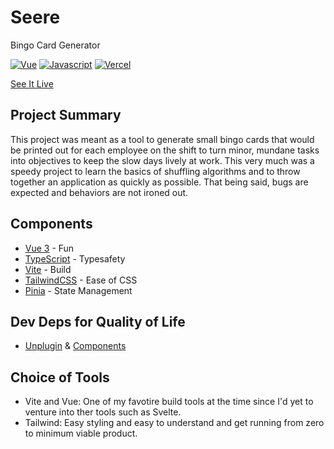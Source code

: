 # Seere
Bingo Card Generator

[![Vue](https://img.shields.io/badge/Vue-grey?logo=vuedotjs)]()
[![Javascript](https://img.shields.io/badge/Javascript-grey?logo=javascript)]()
[![Vercel](https://img.shields.io/badge/Vercel-grey?logo=vercel)]()


[See It Live](https://seere.vercel.app/)

## Project Summary

This project was meant as a tool to generate small bingo cards that would be printed out for each employee on the shift to turn minor, mundane tasks into objectives to keep the slow days lively at work. This very much was a speedy project to learn the basics of shuffling algorithms and to throw together an application as quickly as possible. That being said, bugs are expected and behaviors are not ironed out. 


## Components 
- [Vue 3](https://vuejs.org/) - Fun
- [TypeScript](https://vuejs.org/guide/typescript/overview.html) - Typesafety
- [Vite](https://vitejs.dev/) - Build
- [TailwindCSS](https://tailwindcss.com/) - Ease of CSS
- [Pinia](https://pinia.vuejs.org/) - State Management

## Dev Deps for Quality of Life
- [Unplugin](https://github.com/antfu/unplugin-auto-import) & [Components](https://github.com/antfu/unplugin-vue-components)



## Choice of Tools

- Vite and Vue: One of my favotire build tools at the time since I'd yet to venture into ther tools such as Svelte. 
- Tailwind: Easy styling and easy to understand and get running from zero to minimum viable product. 
